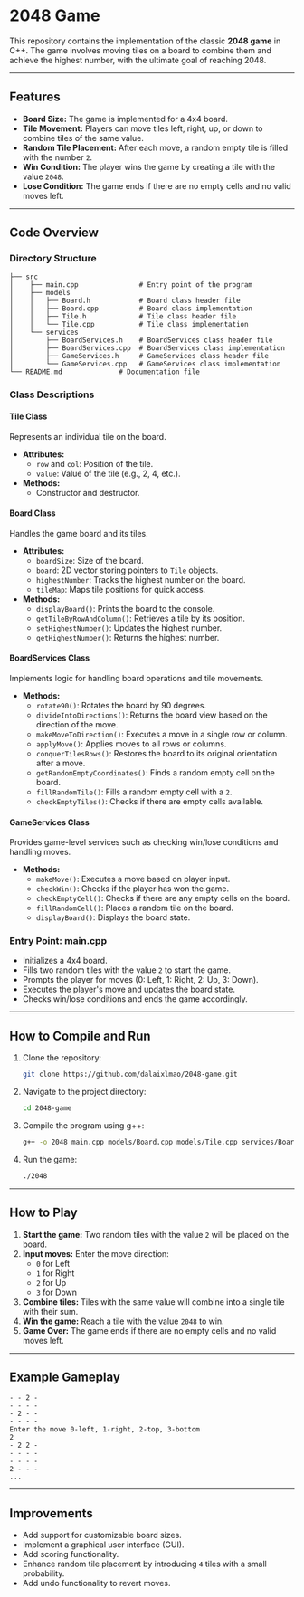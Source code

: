 # 2048 Game

This repository contains the implementation of the classic **2048 game** in C++. The game involves moving tiles on a board to combine them and achieve the highest number, with the ultimate goal of reaching 2048.

---

## Features
- **Board Size:** The game is implemented for a 4x4 board.
- **Tile Movement:** Players can move tiles left, right, up, or down to combine tiles of the same value.
- **Random Tile Placement:** After each move, a random empty tile is filled with the number `2`.
- **Win Condition:** The player wins the game by creating a tile with the value `2048`.
- **Lose Condition:** The game ends if there are no empty cells and no valid moves left.

---

## Code Overview

### Directory Structure
```
├── src
│    ├── main.cpp               # Entry point of the program
│    ├── models
│    │   ├── Board.h            # Board class header file
│    │   ├── Board.cpp          # Board class implementation
│    │   ├── Tile.h             # Tile class header file
│    │   └── Tile.cpp           # Tile class implementation
│    └── services
│        ├── BoardServices.h    # BoardServices class header file
│        ├── BoardServices.cpp  # BoardServices class implementation
│        ├── GameServices.h     # GameServices class header file
│        └── GameServices.cpp   # GameServices class implementation
└── README.md              # Documentation file
```

### Class Descriptions

#### **Tile Class**
Represents an individual tile on the board.
- **Attributes:**
  - `row` and `col`: Position of the tile.
  - `value`: Value of the tile (e.g., 2, 4, etc.).
- **Methods:**
  - Constructor and destructor.

#### **Board Class**
Handles the game board and its tiles.
- **Attributes:**
  - `boardSize`: Size of the board.
  - `board`: 2D vector storing pointers to `Tile` objects.
  - `highestNumber`: Tracks the highest number on the board.
  - `tileMap`: Maps tile positions for quick access.
- **Methods:**
  - `displayBoard()`: Prints the board to the console.
  - `getTileByRowAndColumn()`: Retrieves a tile by its position.
  - `setHighestNumber()`: Updates the highest number.
  - `getHighestNumber()`: Returns the highest number.

#### **BoardServices Class**
Implements logic for handling board operations and tile movements.
- **Methods:**
  - `rotate90()`: Rotates the board by 90 degrees.
  - `divideIntoDirections()`: Returns the board view based on the direction of the move.
  - `makeMoveToDirection()`: Executes a move in a single row or column.
  - `applyMove()`: Applies moves to all rows or columns.
  - `conquerTilesRows()`: Restores the board to its original orientation after a move.
  - `getRandomEmptyCoordinates()`: Finds a random empty cell on the board.
  - `fillRandomTile()`: Fills a random empty cell with a `2`.
  - `checkEmptyTiles()`: Checks if there are empty cells available.

#### **GameServices Class**
Provides game-level services such as checking win/lose conditions and handling moves.
- **Methods:**
  - `makeMove()`: Executes a move based on player input.
  - `checkWin()`: Checks if the player has won the game.
  - `checkEmptyCell()`: Checks if there are any empty cells on the board.
  - `fillRandomCell()`: Places a random tile on the board.
  - `displayBoard()`: Displays the board state.

### Entry Point: **main.cpp**
- Initializes a 4x4 board.
- Fills two random tiles with the value `2` to start the game.
- Prompts the player for moves (0: Left, 1: Right, 2: Up, 3: Down).
- Executes the player's move and updates the board state.
- Checks win/lose conditions and ends the game accordingly.

---

## How to Compile and Run

1. Clone the repository:
   ```bash
   git clone https://github.com/dalaixlmao/2048-game.git
   ```

2. Navigate to the project directory:
   ```bash
   cd 2048-game
   ```

3. Compile the program using g++:
   ```bash
   g++ -o 2048 main.cpp models/Board.cpp models/Tile.cpp services/BoardServices.cpp services/GameServices.cpp
   ```

4. Run the game:
   ```bash
   ./2048
   ```

---

## How to Play
1. **Start the game:** Two random tiles with the value `2` will be placed on the board.
2. **Input moves:** Enter the move direction:
   - `0` for Left
   - `1` for Right
   - `2` for Up
   - `3` for Down
3. **Combine tiles:** Tiles with the same value will combine into a single tile with their sum.
4. **Win the game:** Reach a tile with the value `2048` to win.
5. **Game Over:** The game ends if there are no empty cells and no valid moves left.

---

## Example Gameplay
```
- - 2 -
- - - -
- 2 - -
- - - -
Enter the move 0-left, 1-right, 2-top, 3-bottom
2
- 2 2 -
- - - -
- - - -
2 - - -
...
```

---

## Improvements
- Add support for customizable board sizes.
- Implement a graphical user interface (GUI).
- Add scoring functionality.
- Enhance random tile placement by introducing `4` tiles with a small probability.
- Add undo functionality to revert moves.

